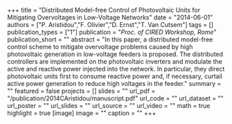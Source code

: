 +++
title = "Distributed Model-free Control of Photovoltaic Units for Mitigating Overvoltages in Low-Voltage Networks"
date = "2014-06-01"
authors = ["P. Aristidou","F. Olivier","D. Ernst","T. Van Cutsem"]
tags = []
publication_types = ["1"]
publication = "_Proc. of CIRED Workshop, Rome_"
publication_short = ""
abstract = "In this paper, a distributed model-free control scheme to mitigate overvoltage problems caused by high photovoltaic generation in low-voltage feeders is proposed. The distributed controllers are implemented on the photovoltaic inverters and modulate the active and reactive power injected into the network. In particular, they direct photovoltaic units first to consume reactive power and, if necessary, curtail active power generation to reduce high voltages in the feeder."
summary = ""
featured = false
projects = []
slides = ""
url_pdf = "/publication/2014CAristidou/manuscript.pdf"
url_code = ""
url_dataset = ""
url_poster = ""
url_slides = ""
url_source = ""
url_video = ""
math = true
highlight = true
[image]
image = ""
caption = ""
+++


